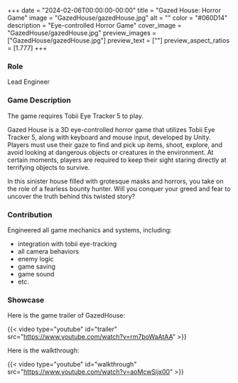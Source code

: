 +++
date = "2024-02-06T00:00:00-00:00"
title = "Gazed House: Horror Game"
image = "GazedHouse/gazedHouse.jpg"
alt = ""
color = "#060D14"
description = "Eye-controlled Horror Game"
cover_image = "GazedHouse/gazedHouse.jpg"
preview_images = ["GazedHouse/gazedHouse.jpg"]
preview_text = [""]
preview_aspect_ratios = [1.777]
+++

### Role

Lead Engineer

### Game Description

The game requires Tobii Eye Tracker 5 to play.

Gazed House is a 3D eye-controlled horror game that utilizes Tobii Eye Tracker 5, along with keyboard and mouse input, developed by Unity. Players must use their gaze to find and pick up items, shoot, explore, and avoid looking at dangerous objects or creatures in the environment. At certain moments, players are required to keep their sight staring directly at terrifying objects to survive.

In this sinister house filled with grotesque masks and horrors, you take on the role of a fearless bounty hunter. Will you conquer your greed and fear to uncover the truth behind this twisted story?

### Contribution

Engineered all game mechanics and systems, including:

- integration with tobii eye-tracking
- all camera behaviors
- enemy logic
- game saving
- game sound 
- etc.

### Showcase

Here is the game trailer of GazedHouse: 

{{< video type="youtube" id="trailer" src="https://www.youtube.com/watch?v=rm7boWaAtAA" >}}


Here is the walkthrough: 

{{< video type="youtube" id="walkthrough" src="https://www.youtube.com/watch?v=aoMcwSijx00" >}}